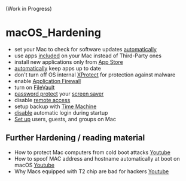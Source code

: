 (Work in Progress)

# macOS_Hardening
- set your Mac to check for software updates [automatically](https://support.apple.com/guide/mac-help/get-macos-updates-mchlpx1065/mac)
- use apps [included](https://support.apple.com/guide/mac-help/built-in-apps-mchl110b00b7/mac) on your Mac instead of Third-Party ones
- install new applications only from [App Store](https://support.apple.com/guide/app-store/get-apps-and-safari-extensions-fir9b2ea074e/mac)
- [automatically](https://support.apple.com/guide/app-store/update-apps-fir9b01adda3/mac) keep apps up to date
- don't turn off OS internal [XProtect](https://support.apple.com/guide/security/protecting-against-malware-sec469d47bd8/web) for protection against malware
- enable [Application Firewall](https://support.apple.com/en-us/HT201642)
- turn on [FileVault](https://support.apple.com/en-us/HT204837)
- [password protect](https://support.apple.com/guide/mac-help/require-a-password-after-waking-your-mac-mchlp2270/11.0/mac/11.0) your [screen saver](https://support.apple.com/guide/mac-help/use-a-screen-saver-mchl4b68853d/mac)
- disable [remote access](https://support.apple.com/guide/remote-desktop/enable-remote-management-apd8b1c65bd/mac)
- setup backup with [Time Machine](https://support.apple.com/en-us/HT201250)
- [disable](https://support.apple.com/en-us/HT201476) automatic login during startup
- [Set up](https://support.apple.com/guide/mac-help/set-up-other-users-on-your-mac-mtusr001/mac) users, guests, and groups on Mac

## Further Hardening / reading material
- How to protect Mac computers from cold boot attacks [Youtube](https://www.youtube.com/watch?v=d_M18sq0TIQ)
- How to spoof MAC address and hostname automatically at boot on macOS [Youtube](https://www.youtube.com/watch?v=ASXANpr_zX8)
- Why Macs equipped with T2 chip are bad for hackers [Youtube](https://www.youtube.com/watch?v=brGLX_92F5o)
